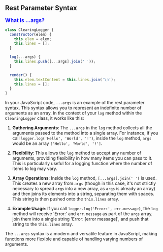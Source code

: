 ## Rest Parameter Syntax

<span style="color:blue;font-weight:bold;font-size:larger;">What is ...args?</span>

```js
class ClearingLogger {
  constructor(elem) {
    this.elem = elem;
    this.lines = [];
  }

  log(...args) {
    this.lines.push([...args].join(' '));
  }

  render() {
    this.elem.textContent = this.lines.join('\n');
    this.lines = [];
  }
}
```

In your JavaScript code, `...args` is an example of the rest parameter syntax. This syntax allows you to represent an indefinite number of arguments as an array. In the context of your `log` method within the `ClearingLogger` class, it works like this:

1. **Gathering Arguments**: The `...args` in the `log` method collects all the arguments passed to the method into a single array. For instance, if you call `logger.log('Hello', 'World', '!')`, inside the `log` method, `args` would be an array `['Hello', 'World', '!']`.

2. **Flexibility**: This allows the `log` method to accept any number of arguments, providing flexibility in how many items you can pass to it. This is particularly useful for a logging function where the number of items to log may vary.

3. **Array Operations**: Inside the `log` method, `[...args].join(' ')` is used. This creates a new array from `args` (though in this case, it's not strictly necessary to spread `args` into a new array, as `args` is already an array) and then joins its elements into a string, separating them with spaces. This string is then pushed onto the `this.lines` array.

4. **Example Usage**: If you call `logger.log('Error:', err.message)`, the `log` method will receive 'Error:' and `err.message` as part of the `args` array, join them into a single string 'Error: [error message]', and push that string to the `this.lines` array.

The `...args` syntax is a modern and versatile feature in JavaScript, making functions more flexible and capable of handling varying numbers of arguments.

<br>
